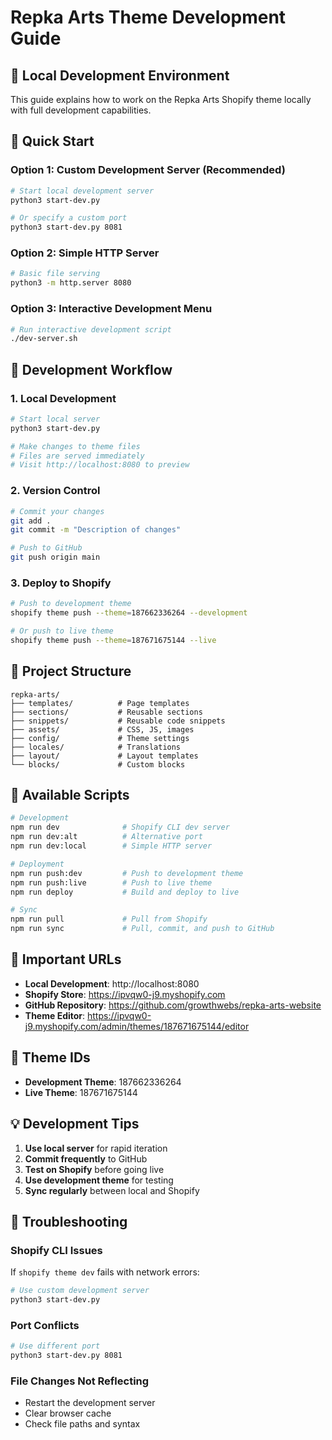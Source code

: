 # Repka Arts Theme Development Guide

## 🎨 Local Development Environment

This guide explains how to work on the Repka Arts Shopify theme locally with full development capabilities.

## 🚀 Quick Start

### Option 1: Custom Development Server (Recommended)
```bash
# Start local development server
python3 start-dev.py

# Or specify a custom port
python3 start-dev.py 8081
```

### Option 2: Simple HTTP Server
```bash
# Basic file serving
python3 -m http.server 8080
```

### Option 3: Interactive Development Menu
```bash
# Run interactive development script
./dev-server.sh
```

## 🔧 Development Workflow

### 1. Local Development
```bash
# Start local server
python3 start-dev.py

# Make changes to theme files
# Files are served immediately
# Visit http://localhost:8080 to preview
```

### 2. Version Control
```bash
# Commit your changes
git add .
git commit -m "Description of changes"

# Push to GitHub
git push origin main
```

### 3. Deploy to Shopify
```bash
# Push to development theme
shopify theme push --theme=187662336264 --development

# Or push to live theme
shopify theme push --theme=187671675144 --live
```

## 📁 Project Structure

```
repka-arts/
├── templates/          # Page templates
├── sections/           # Reusable sections
├── snippets/           # Reusable code snippets
├── assets/             # CSS, JS, images
├── config/             # Theme settings
├── locales/            # Translations
├── layout/             # Layout templates
└── blocks/             # Custom blocks
```

## 🎯 Available Scripts

```bash
# Development
npm run dev              # Shopify CLI dev server
npm run dev:alt          # Alternative port
npm run dev:local        # Simple HTTP server

# Deployment
npm run push:dev         # Push to development theme
npm run push:live        # Push to live theme
npm run deploy           # Build and deploy to live

# Sync
npm run pull             # Pull from Shopify
npm run sync             # Pull, commit, and push to GitHub
```

## 🔗 Important URLs

- **Local Development**: http://localhost:8080
- **Shopify Store**: https://ipvqw0-j9.myshopify.com
- **GitHub Repository**: https://github.com/growthwebs/repka-arts-website
- **Theme Editor**: https://ipvqw0-j9.myshopify.com/admin/themes/187671675144/editor

## 🎨 Theme IDs

- **Development Theme**: 187662336264
- **Live Theme**: 187671675144

## 💡 Development Tips

1. **Use local server** for rapid iteration
2. **Commit frequently** to GitHub
3. **Test on Shopify** before going live
4. **Use development theme** for testing
5. **Sync regularly** between local and Shopify

## 🚨 Troubleshooting

### Shopify CLI Issues
If `shopify theme dev` fails with network errors:
```bash
# Use custom development server
python3 start-dev.py
```

### Port Conflicts
```bash
# Use different port
python3 start-dev.py 8081
```

### File Changes Not Reflecting
- Restart the development server
- Clear browser cache
- Check file paths and syntax
